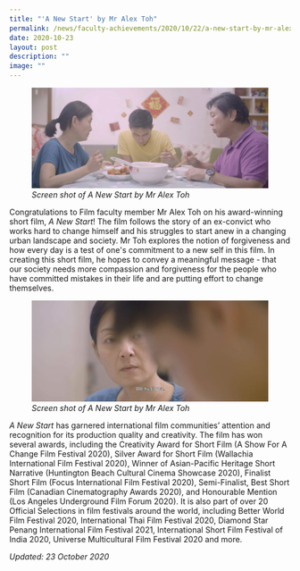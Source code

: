 ```yaml
---
title: "'A New Start' by Mr Alex Toh"
permalink: /news/faculty-achievements/2020/10/22/a-new-start-by-mr-alex-toh/
date: 2020-10-23
layout: post
description: ""
image: ""
---
```

<figure>
<img src="/images/a-new-start-by-mr-alex-tohc409a152fed369fba7eaff0000314707.jpg">
	<figcaption><i>Screen shot of A New Start by Mr Alex Toh</i></figcaption>
</figure>

Congratulations to Film faculty member Mr Alex Toh on his award-winning short film,&nbsp;_A New Start_! The film follows the story of an ex-convict who works hard to change himself and his struggles to start anew in a changing urban landscape and society. Mr Toh explores the notion of forgiveness and how every day is a test of one's commitment to a new self in this film. In creating this short film, he hopes to convey a meaningful message - that our society needs more compassion and forgiveness for the people who have committed mistakes in their life and are putting effort to change themselves.

<figure>
<img src="/images/a-new-start-by-alex-toh.jpg">
	<figcaption><i>Screen shot of A New Start by Mr Alex Toh</i></figcaption>
</figure>

_A New Start_&nbsp;has garnered international film communities’ attention and recognition for its production quality and creativity. The film has won several awards, including the Creativity Award for Short Film (A Show For A Change Film Festival 2020), Silver Award for Short Film (Wallachia International Film Festival 2020), Winner of Asian-Pacific Heritage Short Narrative (Huntington Beach Cultural Cinema Showcase 2020), Finalist Short Film (Focus International Film Festival 2020), Semi-Finalist, Best Short Film (Canadian Cinematography Awards 2020), and Honourable Mention (Los Angeles Underground Film Forum 2020). It is also part of over 20 Official Selections in film festivals around the world, including Better World Film Festival 2020, International Thai Film Festival 2020, Diamond Star Penang International Film Festival 2021, International Short Film Festival of India 2020, Universe Multicultural Film Festival 2020 and more.

_Updated: 23 October 2020_